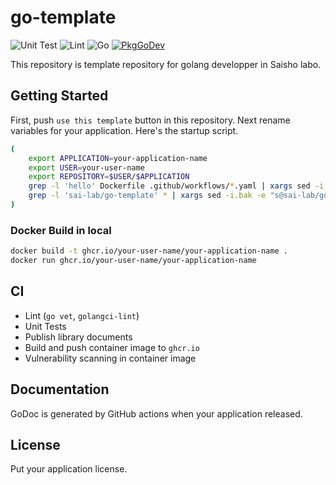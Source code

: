 # go-template

![Unit Test](https://github.com/sai-lab/go-template/workflows/Unit%20Test/badge.svg)
![Lint](https://github.com/sai-lab/go-template/workflows/Lint/badge.svg)
![Go](https://img.shields.io/github/go-mod/go-version/sai-lab/go-template)
[![PkgGoDev](https://pkg.go.dev/badge/github.com/sai-lab/go-template)](https://pkg.go.dev/github.com/sai-lab/go-template)


This repository is template repository for golang developper in Saisho labo.

## Getting Started

First, push `use this template` button in this repository.
Next rename variables for your application.
Here's the startup script.

```bash
(
    export APPLICATION=your-application-name
    export USER=your-user-name
    export REPOSITORY=$USER/$APPLICATION
    grep -l 'hello' Dockerfile .github/workflows/*.yaml | xargs sed -i.bak -e "s/hello/$APPLICATION/g"
    grep -l 'sai-lab/go-template' * | xargs sed -i.bak -e "s@sai-lab/go-template@$REPOSITORY@g"
)
```

### Docker Build in local

```bash
docker build -t ghcr.io/your-user-name/your-application-name .
docker run ghcr.io/your-user-name/your-application-name
```

## CI

- Lint (`go vet`, `golangci-lint`)
- Unit Tests
- Publish library documents
- Build and push container image to `ghcr.io`
- Vulnerability scanning in container image

## Documentation

GoDoc is generated by GitHub actions when your application released.

## License

Put your application license.
